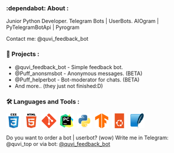 ### :dependabot: About :
Junior Python Developer.
Telegram Bots | UserBots. AIOgram | PyTelegramBotApi | Pyrogram

Contact me: @quvi_feedback_bot

### 📎 Projects :
- @quvi_feedback_bot - Simple feedback bot.
- @Puff_anonsmsbot - Anonymous messages. (BETA)
- @Puff_helperbot - Bot-moderator for chats. (BETA)
- And more.. (they just not finished:D)

### :hammer_and_wrench: Languages and Tools :
<div>
  <img src="https://github.com/devicons/devicon/blob/master/icons/css3/css3-original-wordmark.svg" title="css3" alt="css3" width="40" height="40"/>&nbsp;
  <img src="https://github.com/devicons/devicon/blob/master/icons/html5/html5-original-wordmark.svg" title="html5" alt="html5" width="40" height="40"/>&nbsp;
  <img src="https://github.com/devicons/devicon/blob/master/icons/git/git-original.svg" title="git" alt="git" width="40" height="40"/>&nbsp;
  <img src="https://github.com/devicons/devicon/blob/master/icons/pycharm/pycharm-original.svg" title="pycharm" alt="pycharm" width="40" height="40"/>&nbsp;
  <img src="https://github.com/devicons/devicon/blob/master/icons/python/python-original.svg" title="python" alt="python" width="40" height="40"/>&nbsp;
  <img src="https://github.com/devicons/devicon/blob/master/icons/tensorflow/tensorflow-original.svg" title="tensorflow" alt="tensorflow" width="40" height="40"/>&nbsp;
  <img src="https://github.com/devicons/devicon/blob/master/icons/ubuntu/ubuntu-original.svg" title="ubuntu" alt="ubuntu" width="40" height="40"/>&nbsp;
  <img src="https://github.com/devicons/devicon/blob/master/icons/sqlite/sqlite-original.svg" title="sqlite" alt="sqlite" width="40" height="40"/>&nbsp;
  
</div>

Do you want to order a bot | userbot? (wow) Write me in Telegram: @quvi_top or via bot: [@quvi_feedback_bot](https://t.me/quvi_feedback_bot) 
